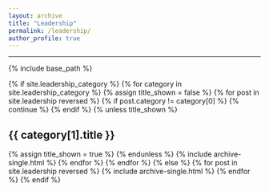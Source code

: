 ```yaml
---
layout: archive
title: "Leadership"
permalink: /leadership/
author_profile: true
---
```

<hr/>
{% include base_path %}

<!-- New style rendering if leadership categories are defined -->
{% if site.leadership_category %}
  {% for category in site.leadership_category  %}
    {% assign title_shown = false %}
    {% for post in site.leadership reversed %}
      {% if post.category != category[0] %}
        {% continue %}
      {% endif %}
      {% unless title_shown %}
        <p/><h2>{{ category[1].title }}</h2>
        {% assign title_shown = true %}
      {% endunless %}
      {% include archive-single.html %}
    {% endfor %}
  {% endfor %}
{% else %}
  {% for post in site.leadership reversed %}
    {% include archive-single.html %}
  {% endfor %}
{% endif %}



